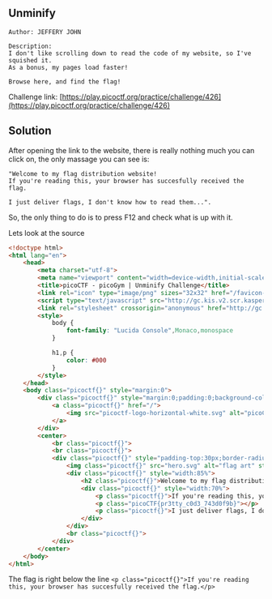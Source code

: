 ## Unminify
```
Author: JEFFERY JOHN

Description:
I don't like scrolling down to read the code of my website, so I've squished it. 
As a bonus, my pages load faster!

Browse here, and find the flag!
```
Challenge link: [https://play.picoctf.org/practice/challenge/426](https://play.picoctf.org/practice/challenge/426)

## Solution

After opening the link to the website, there is really nothing much you can click on, the only massage you can see is:

```
"Welcome to my flag distribution website!
If you're reading this, your browser has succesfully received the flag.

I just deliver flags, I don't know how to read them...".
```

So, the only thing to do is to press F12 and check what is up with it. 

Lets look at the source

```html
<!doctype html>
<html lang="en">
    <head>
        <meta charset="utf-8">
        <meta name="viewport" content="width=device-width,initial-scale=1">
        <title>picoCTF - picoGym | Unminify Challenge</title>
        <link rel="icon" type="image/png" sizes="32x32" href="/favicon-32x32.png">
        <script type="text/javascript" src="http://gc.kis.v2.scr.kaspersky-labs.com/FD126C42-EBFA-4E12-B309-BB3FDD723AC1/main.js?attr=QRbH_ZRUMQXWAJz89rCSaUAmksLMgU85nnWXIRVtZY06RBibzWhlXvPTdEAMy7YBpy_4rKix0muFry8iJNeJ5g" charset="UTF-8"></script>
        <link rel="stylesheet" crossorigin="anonymous" href="http://gc.kis.v2.scr.kaspersky-labs.com/E3E8934C-235A-4B0E-825A-35A08381A191/abn/main.css?attr=aHR0cDovL3RpdGFuLnBpY29jdGYubmV0OjY0Mjg3Lw"/>
        <style>
            body {
                font-family: "Lucida Console",Monaco,monospace
            }

            h1,p {
                color: #000
            }
        </style>
    </head>
    <body class="picoctf{}" style="margin:0">
        <div class="picoctf{}" style="margin:0;padding:0;background-color:#757575;display:auto;height:40%">
            <a class="picoctf{}" href="/">
                <img src="picoctf-logo-horizontal-white.svg" alt="picoCTF logo" style="display:inline-block;width:160px;height:90px;padding-left:30px">
            </a>
        </div>
        <center>
            <br class="picoctf{}">
            <br class="picoctf{}">
            <div class="picoctf{}" style="padding-top:30px;border-radius:3%;box-shadow:0 5px 10px #0000004d;width:50%;align-self:center">
                <img class="picoctf{}" src="hero.svg" alt="flag art" style="width:150px;height:150px">
                <div class="picoctf{}" style="width:85%">
                    <h2 class="picoctf{}">Welcome to my flag distribution website!</h2>
                    <div class="picoctf{}" style="width:70%">
                        <p class="picoctf{}">If you're reading this, your browser has succesfully received the flag.</p>
                        <p class="picoCTF{pr3tty_c0d3_743d0f9b}"></p>
                        <p class="picoctf{}">I just deliver flags, I don't know how to read them...</p>
                    </div>
                </div>
                <br class="picoctf{}">
            </div>
        </center>
    </body>
</html>
```

The flag is right below the line 
```<p class="picoctf{}">If you're reading this, your browser has succesfully received the flag.</p>```



